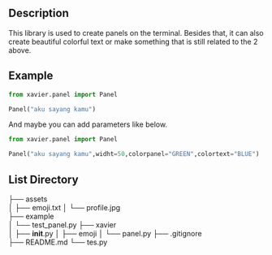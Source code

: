 ## Description
This library is used to create panels on the terminal. Besides that, it can also create beautiful colorful text or make something that is still related to the 2 above.

## Example
```python
from xavier.panel import Panel

Panel("aku sayang kamu")
```
And maybe you can add parameters like below.

```python
from xavier.panel import Panel

Panel("aku sayang kamu",widht=50,colorpanel="GREEN",colortext="BLUE")
```

## List Directory                                                   
├── assets                                                       
│   ├── emoji.txt
│   └── profile.jpg                                          
├── example                                                     
│   └── test_panel.py
├── xavier                                            
│   ├── __init__.py
│   ├── emoji
│   └── panel.py 
├── .gitignore                                      
├── README.md
└── tes.py                                                   
